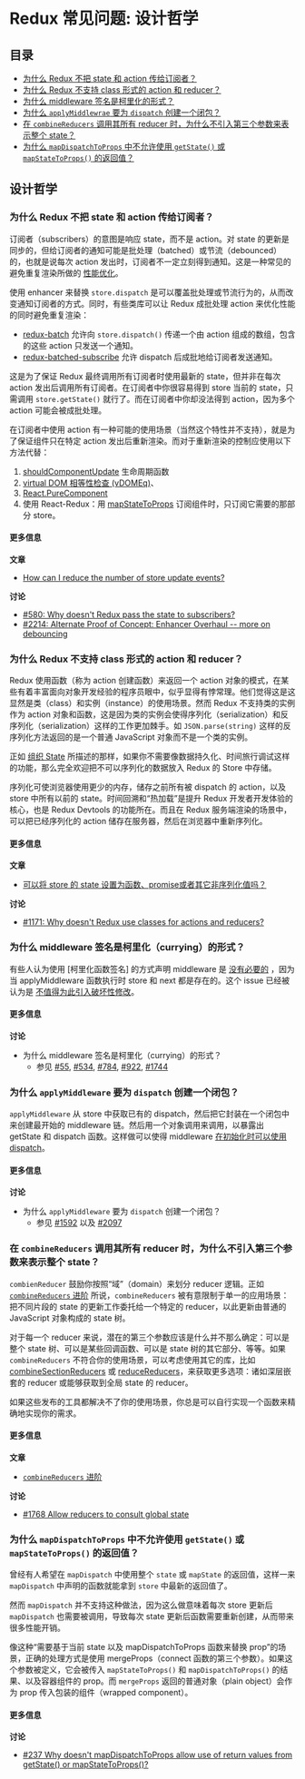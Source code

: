 # Redux 常见问题: 设计哲学

## 目录

- [为什么 Redux 不把 state 和 action 传给订阅者？](#does-not-pass-state-action-to-subscribers) 
- [为什么 Redux 不支持 class 形式的 action 和 reducer？](#does-not-support-classes) 
- [为什么 middleware 签名是柯里化的形式？](#why-currying)
- [为什么 `applyMiddlewrae` 要为 `dispatch` 创建一个闭包？](#closure-dispatch)
- [在 `combineReducers` 调用其所有 reducer 时，为什么不引入第三个参数来表示整个 state？](#combineReducers-limitations)
- [为什么 `mapDispatchToProps` 中不允许使用 `getState()` 或 `mapStateToProps()` 的返回值？](#no-asynch-in-mapDispatchToProps)


## 设计哲学

<a id="does-not-pass-state-action-to-subscribers"></a>
### 为什么 Redux 不把 state 和 action 传给订阅者？
订阅者（subscribers）的意图是响应 state，而不是 action。对 state 的更新是同步的，但给订阅者的通知可能是批处理（batched）或节流（debounced）的，也就是说每次 action 发出时，订阅者不一定立刻得到通知。这是一种常见的避免重复渲染所做的 [性能优化](http://cn.redux.js.org/docs/faq/Performance.html#performance-update-events)。

使用 enhancer 来替换 `store.dispatch` 是可以覆盖批处理或节流行为的，从而改变通知订阅者的方式。同时，有些类库可以让 Redux 成批处理 action 来优化性能的同时避免重复渲染：
* [redux-batch](https://github.com/manaflair/redux-batch) 允许向 `store.dispatch()` 传递一个由 action 组成的数组，包含的这些 action 只发送一个通知。
* [redux-batched-subscribe](https://github.com/tappleby/redux-batched-subscribe) 允许 dispatch 后成批地给订阅者发送通知。

这是为了保证 Redux 最终调用所有订阅者时使用最新的 state，但并非在每次 action 发出后调用所有订阅者。在订阅者中你很容易得到 store 当前的 state，只需调用 `store.getState()` 就行了。而在订阅者中你却没法得到 action，因为多个 action 可能会被成批处理。

在订阅者中使用 action 有一种可能的使用场景（当然这个特性并不支持），就是为了保证组件只在特定 action 发出后重新渲染。而对于重新渲染的控制应使用以下方法代替：
1. [shouldComponentUpdate](https://facebook.github.io/react/docs/react-component.html#shouldcomponentupdate) 生命周期函数
2. [virtual DOM 相等性检查 (vDOMEq)](https://facebook.github.io/react/docs/optimizing-performance.html#avoid-reconciliation)、
3. [React.PureComponent](https://facebook.github.io/react/docs/optimizing-performance.html#examples)
4. 使用 React-Redux：用 [mapStateToProps](https://github.com/reactjs/react-redux/blob/master/docs/api.md#connectmapstatetoprops-mapdispatchtoprops-mergeprops-options) 订阅组件时，只订阅它需要的那部分 store。

#### 更多信息
**文章**
 * [How can I reduce the number of store update events?](https://cn.redux.js.org/docs/faq/Performance.html#performance-update-events)

**讨论**
* [#580: Why doesn't Redux pass the state to subscribers?](https://github.com/reactjs/redux/issues/580)
* [#2214: Alternate Proof of Concept: Enhancer Overhaul -- more on debouncing](https://github.com/reactjs/redux/pull/2214)

<a id="does-not-support-classes"></a>
### 为什么 Redux 不支持 class 形式的 action 和 reducer？
Redux 使用函数（称为 action 创建函数）来返回一个 action 对象的模式，在某些有着丰富面向对象开发经验的程序员眼中，似乎显得有悖常理。他们觉得这是这显然是类（class）和实例（instance）的使用场景。然而 Redux 不支持类的实例作为 action 对象和函数，这是因为类的实例会使得序列化（serialization）和反序列化（serialization）这样的工作更加棘手。如 `JSON.parse(string)` 这样的反序列化方法返回的是一个普通 JavaScript 对象而不是一个类的实例。

正如 [组织 State](https://cn.redux.js.org/docs/faq/OrganizingState.html#organizing-state-non-serializable) 所描述的那样，如果你不需要像数据持久化、时间旅行调试这样的功能，那么完全欢迎把不可以序列化的数据放入 Redux 的 Store 中存储。

序列化可使浏览器使用更少的内存，储存之前所有被 dispatch 的 action，以及 store 中所有以前的 state。时间回溯和“热加载”是提升 Redux 开发者开发体验的核心，也是 Redux Devtools 的功能所在。而且在 Redux 服务端渲染的场景中，可以把已经序列化的 action 储存在服务器，然后在浏览器中重新序列化。

#### 更多信息
**文章**
* [可以将 store 的 state 设置为函数、promise或者其它非序列化值吗？](https://cn.redux.js.org/docs/faq/OrganizingState.html#organizing-state-non-serializable)

**讨论**
* [#1171: Why doesn't Redux use classes for actions and reducers?](https://github.com/reactjs/redux/issues/1171#issuecomment-196819727)

<a id="why-currying"></a>
### 为什么 middleware 签名是柯里化（currying）的形式？
有些人认为使用 [柯里化函数签名] 的方式声明 middleware 是 [没有必要的](https://github.com/reactjs/redux/pull/784) ，因为当 applyMiddleware 函数执行时 store 和 next 都是存在的。这个 issue 已经被认为是 [不值得为此引入破坏性修改](https://github.com/reactjs/redux/issues/1744)。

#### 更多信息
**讨论**
* 为什么 middleware 签名是柯里化（currying）的形式？
    * 参见 [#55](https://github.com/reactjs/redux/pull/55), [#534](https://github.com/reactjs/redux/issues/534), [#784](https://github.com/reactjs/redux/pull/784), [#922](https://github.com/reactjs/redux/issues/922), [#1744](https://github.com/reactjs/redux/issues/1744)

<a id="closure-dispatch"></a>
### 为什么 `applyMiddleware` 要为 `dispatch` 创建一个闭包？
`applyMiddleware` 从 store 中获取已有的 dispatch，然后把它封装在一个闭包中来创建最开始的 middleware 链。然后用一个对象调用来调用，以暴露出 getState 和 dispatch 函数。这样做可以使得 middleware [在初始化时可以使用 dispatch](https://github.com/reactjs/redux/pull/1592)。

#### 更多信息
**讨论**
* 为什么 `applyMiddleware` 要为 `dispatch` 创建一个闭包？
    * 参见 [#1592](https://github.com/reactjs/redux/pull/1592) 以及 [#2097](https://github.com/reactjs/redux/issues/2097)

<a id="combineReducers-limitations"></a>
### 在 `combineReducers` 调用其所有 reducer 时，为什么不引入第三个参数来表示整个 state？

`combienReducer` 鼓励你按照“域”（domain）来划分 reducer 逻辑。正如 [`combineReducers` 进阶](https://cn.redux.js.org/docs/recipes/reducers/BeyondCombineReducers.html) 所说，`combineReducers` 被有意限制于单一的应用场景：把不同片段的 state 的更新工作委托给一个特定的 reducer，以此更新由普通的 JavaScript 对象构成的 state 树。

对于每一个 reducer 来说，潜在的第三个参数应该是什么并不那么确定：可以是整个 state 树、可以是某些回调函数、可以是 state 树的其它部分、等等。如果 `combineReducers` 不符合你的使用场景，可以考虑使用其它的库，比如 [combineSectionReducers](https://github.com/ryo33/combine-section-reducers) 或 [reduceReducers](https://github.com/acdlite/reduce-reducers)，来获取更多选项：诸如深层嵌套的 reducer 或能够获取到全局 state 的 reducer。

如果这些发布的工具都解决不了你的使用场景，你总是可以自行实现一个函数来精确地实现你的需求。

#### 更多信息
**文章**
* [`combineReducers` 进阶](https://cn.redux.js.org/docs/recipes/reducers/BeyondCombineReducers.html)

**讨论**
* [#1768 Allow reducers to consult global state](https://github.com/reactjs/redux/pull/1768)

<a id="no-asynch-in-mapDispatchToProps"></a>
### 为什么 `mapDispatchToProps` 中不允许使用 `getState()` 或 `mapStateToProps()` 的返回值？

曾经有人希望在 `mapDispatch` 中使用整个 `state` 或 `mapState` 的返回值，这样一来 `mapDispatch` 中声明的函数就能拿到 `store` 中最新的返回值了。

然而 `mapDispatch` 并不支持这种做法，因为这么做意味着每次 store 更新后 `mapDispatch` 也需要被调用，导致每次 state 更新后函数需要重新创建，从而带来很多性能开销。

像这种“需要基于当前 state 以及 mapDispatchToProps 函数来替换 prop”的场景，正确的处理方式是使用 mergeProps（connect 函数的第三个参数）。如果这个参数被定义，它会被传入 `mapStateToProps()` 和 `mapDispatchToProps()` 的结果、以及容器组件的 prop。而 `mergeProps` 返回的普通对象（plain object）会作为 prop 传入包装的组件（wrapped component）。

#### 更多信息
**讨论**
* [#237 Why doesn't mapDispatchToProps allow use of return values from getState() or mapStateToProps()?](https://github.com/reactjs/react-redux/issues/237)

